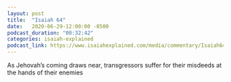 ```yaml
---
layout: post
title:  "Isaiah 64"
date:   2020-06-29-12:00:00 -0500
podcast_duration: "00:32:42"
categories: isaiah-explained
podcast_link: https://www.isaiahexplained.com/media/commentary/Isaiah64.mp3
---
```

As Jehovah’s coming draws near, transgressors suffer for their misdeeds at the hands of their enemies

